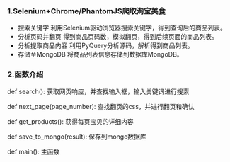 ### 1.Selenium+Chrome/PhantomJS爬取淘宝美食

* 搜索关键字
利⽤Selenium驱动浏览器搜索关键字，得到查询后的商品列表。
* 分析⻚码并翻⻚
得到商品⻚码数，模拟翻⻚，得到后续⻚⾯的商品列表。
* 分析提取商品内容
利⽤PyQuery分析源码，解析得到商品列表。
* 存储⾄MongoDB
 将商品列表信息存储到数据库MongoDB。
 
 ### 2.函数介绍
 def search(): 获取网页响应，并查找输入框，输入关键词进行搜索
 
 def next_page(page_number): 查找翻页的css，并进行翻页和确认
 
 def get_products(): 获得每页宝贝的详细内容
 
 def save_to_mongo(result): 保存到mongo数据库
 
 def main(): 主函数
